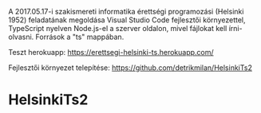 A 2017.05.17-i szakismereti informatika érettségi programozási (Helsinki 1952) feladatának megoldása Visual Studio Code fejlesztői környezettel, TypeScript nyelven Node.js-el a szerver oldalon, mivel fájlokat kell írni-olvasni. Források a "ts" mappában. 

Teszt herokuapp: https://erettsegi-helsinki-ts.herokuapp.com/

Fejlesztői környezet telepítése:
https://github.com/detrikmilan/HelsinkiTs2

# HelsinkiTs2

